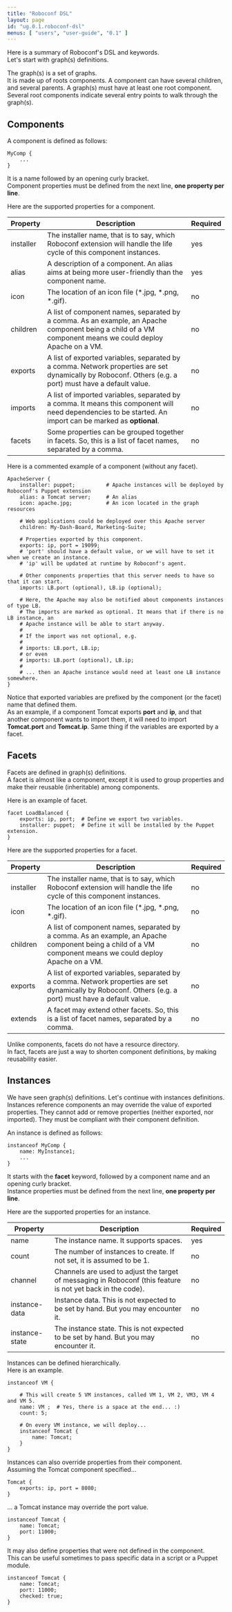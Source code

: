 ```yaml
---
title: "Roboconf DSL"
layout: page
id: "ug.0.1.roboconf-dsl"
menus: [ "users", "user-guide", "0.1" ]
---
```


Here is a summary of Roboconf's DSL and keywords.  
Let's start with graph(s) definitions.

The graph(s) is a set of graphs.  
It is made up of roots components. A component can have several children, and several parents.
A graph(s) must have at least one root component. Several root components indicate several entry points to 
walk through the graph(s).


## Components

A component is defined as follows:

	MyComp {
		...
	}

It is a name followed by an opening curly bracket.  
Component properties must be defined from the next line, **one property per line**.

Here are the supported properties for a component.

| Property | Description | Required |
| --- | --- | --- |
| installer | The installer name, that is to say, which Roboconf extension will handle the life cycle of this component instances. | yes |
| alias | A description of a component. An alias aims at being more user-friendly than the component name. | yes |
| icon | The location of an icon file (\*.jpg, \*.png, \*.gif). | no |
| children | A list of component names, separated by a comma. As an example, an Apache component being a child of a VM component means we could deploy Apache on a VM. | no |
| exports | A list of exported variables, separated by a comma. Network properties are set dynamically by Roboconf. Others (e.g. a port) must have a default value. | no |
| imports | A list of imported variables, separated by a comma. It means this component will need dependencies to be started. An import can be marked as **optional**. | no |
| facets | Some properties can be grouped together in facets. So, this is a list of facet names, separated by a comma. | no |


Here is a commented example of a component (without any facet).

	ApacheServer {
		installer: puppet;			# Apache instances will be deployed by Roboconf's Puppet extension
		alias: a Tomcat server;		# An alias
		icon: apache.jpg;			# An icon located in the graph resources
		
		# Web applications could be deployed over this Apache server
		children: My-Dash-Board, Marketing-Suite;
		
		# Properties exported by this component.
		exports: ip, port = 19099;
		# 'port' should have a default value, or we will have to set it when we create an instance.
		# 'ip' will be updated at runtime by Roboconf's agent.
		
		# Other components properties that this server needs to have so that it can start.
		imports: LB.port (optional), LB.ip (optional);
		
		# Here, the Apache may also be notified about components instances of type LB.
		# The imports are marked as optional. It means that if there is no LB instance, an
		# Apache instance will be able to start anyway. 
		#
		# If the import was not optional, e.g.
		#
		# imports: LB.port, LB.ip;
		# or even
		# imports: LB.port (optional), LB.ip;
		# 
		# ... then an Apache instance would need at least one LB instance somewhere.
	}

Notice that exported variables are prefixed by the component (or the facet) name that defined them.  
As an example, if a component Tomcat exports **port** and **ip**, and that another component wants to import them,
it will need to import **Tomcat.port** and **Tomcat.ip**. Same thing if the variables are exported by a facet.

## Facets

Facets are defined in graph(s) definitions.  
A facet is almost like a component, except it is used to group properties and make their reusable (inheritable)
among components.

Here is an example of facet.

	facet LoadBalanced {
		exports: ip, port;	# Define we export two variables.
		installer: puppet;	# Define it will be installed by the Puppet extension.
	}

Here are the supported properties for a facet.

| Property | Description | Required |
| --- | --- | --- |
| installer | The installer name, that is to say, which Roboconf extension will handle the life cycle of this component instances. | no |
| icon | The location of an icon file (\*.jpg, \*.png, \*.gif). | no |
| children | A list of component names, separated by a comma. As an example, an Apache component being a child of a VM component means we could deploy Apache on a VM. | no |
| exports | A list of exported variables, separated by a comma. Network properties are set dynamically by Roboconf. Others (e.g. a port) must have a default value. | no |
| extends | A facet may extend other facets. So, this is a list of facet names, separated by a comma. | no |


Unlike components, facets do not have a resource directory.  
In fact, facets are just a way to shorten component definitions, by making reusability easier.


## Instances

We have seen graph(s) definitions. Let's continue with instances definitions.  
Instances reference components an may override the value of exported properties. They cannot
add or remove properties (neither exported, nor imported). They must be compliant with their component definition.

An instance is defined as follows:

	instanceof MyComp {
		name: MyInstance1;
		...
	}

It starts with the **facet** keyword, followed by a component name and an opening curly bracket.  
Instance properties must be defined from the next line, **one property per line**.

Here are the supported properties for an instance.

| Property | Description | Required |
| --- | --- | --- |
| name | The instance name. It supports spaces. | yes |
| count | The number of instances to create. If not set, it is assumed to be 1. | no |
| channel | Channels are used to adjust the target of messaging in Roboconf (this feature is not yet back in the code). | no |
| instance-data | Instance data. This is not expected to be set by hand. But you may encounter it. | no |
| instance-state | The instance state. This is not expected to be set by hand. But you may encounter it. | no |


Instances can be defined hierarchically.  
Here is an example.

	instanceof VM {
	
		# This will create 5 VM instances, called VM 1, VM 2, VM3, VM 4 and VM 5.
		name: VM ;	# Yes, there is a space at the end... :)
		count: 5;
		
		# On every VM instance, we will deploy...
		instanceof Tomcat {
			name: Tomcat;
		}
	}

Instances can also override properties from their component.  
Assuming the Tomcat component specified...

	Tomcat {
		exports: ip, port = 8080;
	}
	
... a Tomcat instance may override the port value.

	instanceof Tomcat {
		name: Tomcat;
		port: 11000;
	}

It may also define properties that were not defined in the component.  
This can be useful sometimes to pass specific data in a script or a Puppet module.

	instanceof Tomcat {
		name: Tomcat;
		port: 11000;
		checked: true;
	}
